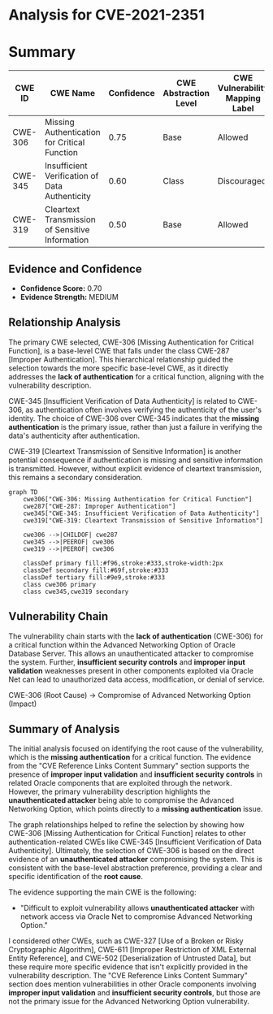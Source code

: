 # Analysis for CVE-2021-2351

# Summary
| CWE ID | CWE Name | Confidence | CWE Abstraction Level | CWE Vulnerability Mapping Label | CWE-Vulnerability Mapping Notes |
|---|---|---|---|---|---|
| CWE-306 | Missing Authentication for Critical Function | 0.75 | Base | Allowed | Primary CWE |
| CWE-345 | Insufficient Verification of Data Authenticity | 0.60 | Class | Discouraged | Secondary Candidate |
| CWE-319 | Cleartext Transmission of Sensitive Information | 0.50 | Base | Allowed | Secondary Candidate |

## Evidence and Confidence

*   **Confidence Score:** 0.70
*   **Evidence Strength:** MEDIUM

## Relationship Analysis
The primary CWE selected, CWE-306 [Missing Authentication for Critical Function], is a base-level CWE that falls under the class CWE-287 [Improper Authentication]. This hierarchical relationship guided the selection towards the more specific base-level CWE, as it directly addresses the **lack of authentication** for a critical function, aligning with the vulnerability description.

CWE-345 [Insufficient Verification of Data Authenticity] is related to CWE-306, as authentication often involves verifying the authenticity of the user's identity. The choice of CWE-306 over CWE-345 indicates that the **missing authentication** is the primary issue, rather than just a failure in verifying the data's authenticity after authentication.

CWE-319 [Cleartext Transmission of Sensitive Information] is another potential consequence if authentication is missing and sensitive information is transmitted. However, without explicit evidence of cleartext transmission, this remains a secondary consideration.

```mermaid
graph TD
    cwe306["CWE-306: Missing Authentication for Critical Function"]
    cwe287["CWE-287: Improper Authentication"]
    cwe345["CWE-345: Insufficient Verification of Data Authenticity"]
    cwe319["CWE-319: Cleartext Transmission of Sensitive Information"]

    cwe306 -->|CHILDOF| cwe287
    cwe345 -->|PEEROF| cwe306
    cwe319 -->|PEEROF| cwe306

    classDef primary fill:#f96,stroke:#333,stroke-width:2px
    classDef secondary fill:#69f,stroke:#333
    classDef tertiary fill:#9e9,stroke:#333
    class cwe306 primary
    class cwe345,cwe319 secondary
```

## Vulnerability Chain
The vulnerability chain starts with the **lack of authentication** (CWE-306) for a critical function within the Advanced Networking Option of Oracle Database Server. This allows an unauthenticated attacker to compromise the system. Further, **insufficient security controls** and **improper input validation** weaknesses present in other components exploited via Oracle Net can lead to unauthorized data access, modification, or denial of service.

CWE-306 (Root Cause) -> Compromise of Advanced Networking Option (Impact)

## Summary of Analysis
The initial analysis focused on identifying the root cause of the vulnerability, which is the **missing authentication** for a critical function. The evidence from the "CVE Reference Links Content Summary" section supports the presence of **improper input validation** and **insufficient security controls** in related Oracle components that are exploited through the network. However, the primary vulnerability description highlights the **unauthenticated attacker** being able to compromise the Advanced Networking Option, which points directly to a **missing authentication** issue.

The graph relationships helped to refine the selection by showing how CWE-306 [Missing Authentication for Critical Function] relates to other authentication-related CWEs like CWE-345 [Insufficient Verification of Data Authenticity]. Ultimately, the selection of CWE-306 is based on the direct evidence of an **unauthenticated attacker** compromising the system. This is consistent with the base-level abstraction preference, providing a clear and specific identification of the **root cause**.

The evidence supporting the main CWE is the following:
*   "Difficult to exploit vulnerability allows **unauthenticated attacker** with network access via Oracle Net to compromise Advanced Networking Option."

I considered other CWEs, such as CWE-327 [Use of a Broken or Risky Cryptographic Algorithm], CWE-611 [Improper Restriction of XML External Entity Reference], and CWE-502 [Deserialization of Untrusted Data], but these require more specific evidence that isn't explicitly provided in the vulnerability description. The "CVE Reference Links Content Summary" section does mention vulnerabilities in other Oracle components involving **improper input validation** and **insufficient security controls**, but those are not the primary issue for the Advanced Networking Option vulnerability.